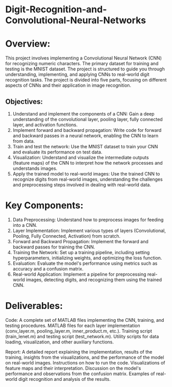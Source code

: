 # Digit-Recognition-and-Convolutional-Neural-Networks
# Overview:
This project involves implementing a Convolutional Neural Network (CNN) for recognizing numeric characters. The primary dataset for training and testing is the MNIST dataset. The project is structured to guide you through understanding, implementing, and applying CNNs to real-world digit recognition tasks. The project is divided into five parts, focusing on different aspects of CNNs and their application in image recognition.

## Objectives:
1. Understand and implement the components of a CNN: Gain a deep understanding of the convolutional layer, pooling layer, fully connected layer, and activation functions.
2. Implement forward and backward propagation: Write code for forward and backward passes in a neural network, enabling the CNN to learn from data.
3. Train and test the network: Use the MNIST dataset to train your CNN and evaluate its performance on test data.
4. Visualization: Understand and visualize the intermediate outputs (feature maps) of the CNN to interpret how the network processes and understands images.
5. Apply the trained model to real-world images: Use the trained CNN to recognize digits from real-world images, understanding the challenges and preprocessing steps involved in dealing with real-world data.
   
# Key Components:
1. Data Preprocessing: Understand how to preprocess images for feeding into a CNN.
2. Layer Implementation: Implement various types of layers (Convolutional, Pooling, Fully Connected, Activation) from scratch.
3. Forward and Backward Propagation: Implement the forward and backward passes for training the CNN.
4. Training the Network: Set up a training pipeline, including setting hyperparameters, initializing weights, and optimizing the loss function.
5. Evaluation: Evaluate the model's performance using metrics such as accuracy and a confusion matrix.
6. Real-world Application: Implement a pipeline for preprocessing real-world images, detecting digits, and recognizing them using the trained CNN.
   
# Deliverables:
Code: A complete set of MATLAB files implementing the CNN, training, and testing procedures.
MATLAB files for each layer implementation (conv_layer.m, pooling_layer.m, inner_product.m, etc.).
Training script (train_lenet.m) and testing script (test_network.m).
Utility scripts for data loading, visualization, and other auxiliary functions.

Report: A detailed report explaining the implementation, results of the training, insights from the visualizations, and the performance of the model on real-world images.
Instructions on how to run the code.
Visualizations of feature maps and their interpretation.
Discussion on the model's performance and observations from the confusion matrix.
Examples of real-world digit recognition and analysis of the results.
